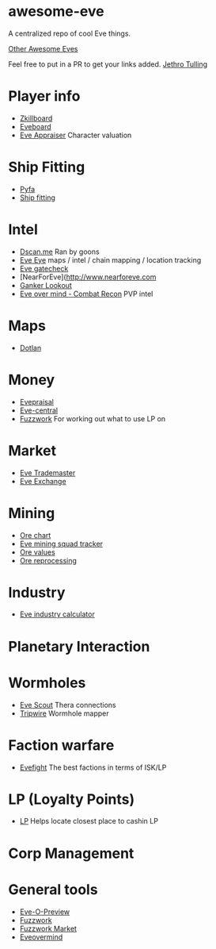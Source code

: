 # awesome-eve

A centralized repo of cool Eve things.

[Other Awesome Eves](https://github.com/devfleet/awesome-eve)

Feel free to put in a PR to get your links added. [Jethro Tulling](https://zkillboard.com/character/96661546)

# Player info

- [Zkillboard](http://zkillboard.com)
- [Eveboard](http://eveboard.com)
- [Eve Appraiser](http://www.eve-appraiser.com) Character valuation

# Ship Fitting

- [Pyfa](https://github.com/pyfa-org/Pyfa)
- [Ship fitting](https://o.smium.org)


# Intel

- [Dscan.me](https://dscan.me) Ran by goons
- [Eve Eye](https://eveeye.com) maps / intel / chain mapping / location tracking
- [Eve gatecheck](http://eve-gatecheck.space)
- [NearForEve](http://www.nearforeve.com
- [Ganker Lookout](https://gankerlookout.com)
- [Eve over mind - Combat Recon](http://www.eveovermind.com/combatrecon.php) PVP intel


# Maps

- [Dotlan](http://evemaps.dotlan.net)


# Money

- [Evepraisal](http://evepraisal.com)
- [Eve-central](https://eve-central.com)
- [Fuzzwork](https://www.fuzzwork.co.uk/lpstore/) For working out what to use LP on

# Market

- [Eve Trademaster](www.evetrademaster.com)
- [Eve Exchange](https://eve.exchange)

# Mining

- [Ore chart](https://eve.tools/oreChart)
- [Eve mining squad tracker](http://tracker.eveminingsquad.com/)
- [Ore values](http://ore.cerlestes.de/#site:ore)
- [Ore reprocessing](https://eve.tools/reprocessor)


# Industry

- [Eve industry calculator](http://eve-industry.org/calc)


# Planetary Interaction

# Wormholes

- [Eve Scout](https://www.eve-scout.com/thera) Thera connections
- [Tripwire](https://tripwire.eve-apps.com) Wormhole mapper

# Faction warfare

- [Evefight](http://evefight.com) The best factions in terms of ISK/LP

# LP (Loyalty Points)

- [LP](http://nearest.ouroborus.org) Helps locate closest place to cashin LP

# Corp Management


# General tools

- [Eve-O-Preview](https://github.com/Phrynohyas/eve-o-preview)
- [Fuzzwork](https://www.fuzzwork.co.uk)
- [Fuzzwork Market](https://market.fuzzwork.co.uk)
- [Eveovermind](http://www.eveovermind.com)

